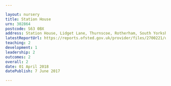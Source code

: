 ```yaml
---

layout: nursery
title: Station House
urn: 302864
postcode: S63 0BX
address: Station House, Lidget Lane, Thurnscoe, Rotherham, South Yorkshire, S63 0BX
latestReportUrl: https://reports.ofsted.gov.uk/provider/files/2700221/urn/302864.pdf
teaching: 2
development: 1
leadership: 2
outcomes: 2
overall: 2
date: 01 April 2018 
datePublish: 7 June 2017

---
```

